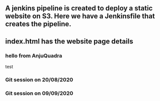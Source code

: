 ## A jenkins pipeline is created to deploy a static website on S3. Here we have a Jenkinsfile that creates the pipeline. 
## index.html has the website page details
### hello from AnjuQuadra
 test

### Git session on 20/08/2020
### Git session on 09/09/2020
